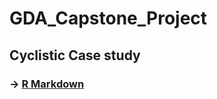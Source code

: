 # GDA_Capstone_Project

## Cyclistic Case study

### -> [R Markdown](https://beta.rstudioconnect.com/connect/#/apps/d742f323-bb2f-4e26-aeb9-deb92916e7b8/info)
